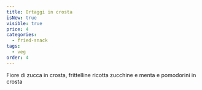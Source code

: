 ```yaml
---
title: Ortaggi in crosta
isNew: true
visible: true
price: 4
categories:
  - fried-snack
tags:
  - veg
order: 4
---
```


Fiore di zucca in crosta, frittelline ricotta zucchine e menta e pomodorini in crosta
